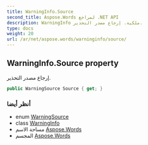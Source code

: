 ```yaml
---
title: WarningInfo.Source
second_title: Aspose.Words لمراجع .NET API
description: WarningInfo ملكية. إرجاع مصدر التحذير.
type: docs
weight: 20
url: /ar/net/aspose.words/warninginfo/source/
---
```

## WarningInfo.Source property

إرجاع مصدر التحذير.

```csharp
public WarningSource Source { get; }
```

### أنظر أيضا

* enum [WarningSource](../../warningsource/)
* class [WarningInfo](../)
* مساحة الاسم [Aspose.Words](../../warninginfo/)
* المجسم [Aspose.Words](../../../)


